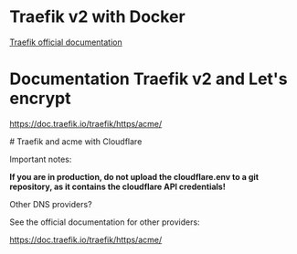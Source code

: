 # Traefik v2 with Docker

[Traefik official documentation](https://doc.traefik.io/traefik/)

# Documentation Traefik v2 and Let's encrypt

https://doc.traefik.io/traefik/https/acme/

# Traefik and acme with Cloudflare

Important notes:

**If you are in production, do not upload the cloudflare.env to a git repository, as it contains the cloudflare API credentials!**

Other DNS providers?

See the official documentation for other providers:

https://doc.traefik.io/traefik/https/acme/

